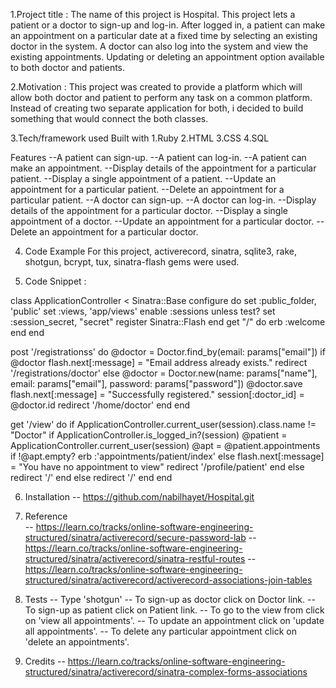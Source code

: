 1.Project title : The name of this project is Hospital. This project lets a patient or a doctor to sign-up and log-in. After logged in, a patient can make an appointment on a particular date at a fixed time by selecting an existing doctor in the system.
A doctor can also log into the system and view the existing appointments. Updating or deleting an appointment option available
to both doctor and patients.

2.Motivation : This project was created to provide a platform which will allow both doctor and patient to perform any task
on a common platform. Instead of creating two separate application for both, i decided to build something that would connect the both classes.

3.Tech/framework used Built with 1.Ruby 2.HTML 3.CSS 4.SQL

Features --A patient can sign-up. --A patient can log-in. --A patient can make an appointment. --Display details of the appointment for a particular patient. --Display a single appointment of a patient. --Update an appointment for a particular patient. --Delete an appointment for a particular patient. --A doctor can sign-up. --A doctor can log-in. --Display details of the appointment for a particular doctor. --Display a single appointment of a doctor. --Update an appointment for a particular doctor. --Delete an appointment for a particular doctor.

4. Code Example For this project, activerecord, sinatra, sqlite3, rake, shotgun, bcrypt, tux, sinatra-flash gems were used.

5. Code Snippet :

class ApplicationController < Sinatra::Base
  configure do
    set :public_folder, 'public'
    set :views, 'app/views'
    enable :sessions unless test?
    set :session_secret, "secret"
    register Sinatra::Flash
  end
  get "/" do
    erb :welcome
  end
 end

 post '/registrationss' do
   @doctor = Doctor.find_by(email: params["email"])
     if @doctor
       flash.next[:message] = "Email address already exists."
       redirect '/registrations/doctor'
     else
       @doctor = Doctor.new(name: params["name"], email: params["email"], password: params["password"])
       @doctor.save
       flash.next[:message] = "Successfully registered."
       session[:doctor_id] = @doctor.id
       redirect '/home/doctor'
     end
 end

 get '/view' do
  if ApplicationController.current_user(session).class.name != "Doctor"
   if ApplicationController.is_logged_in?(session)
       @patient = ApplicationController.current_user(session)
       @apt = @patient.appointments
         if !@apt.empty?
           erb :'appointments/patient/index'
         else
           flash.next[:message] = "You have no appointment to view"
           redirect '/profile/patient'
         end
   else
     redirect '/'
   end
 else
   redirect '/'
 end
 end

6. Installation -- https://github.com/nabilhayet/Hospital.git

7. Reference  
-- https://learn.co/tracks/online-software-engineering-structured/sinatra/activerecord/secure-password-lab
-- https://learn.co/tracks/online-software-engineering-structured/sinatra/activerecord/sinatra-restful-routes
-- https://learn.co/tracks/online-software-engineering-structured/sinatra/activerecord/activerecord-associations-join-tables

8. Tests -- Type 'shotgun' -- To sign-up as doctor click on Doctor link. -- To sign-up as patient click on Patient link. -- To go to the view from click on 'view all appointments'. -- To update an appointment click on 'update all appointments'. -- To delete any particular appointment click on 'delete an appointments'.

9. Credits -- https://learn.co/tracks/online-software-engineering-structured/sinatra/activerecord/sinatra-complex-forms-associations
